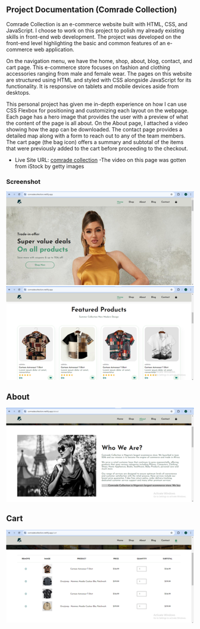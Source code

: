 ## Project Documentation (Comrade Collection)

Comrade Collection is an e-commerce website built with HTML, CSS, and JavaScript. I choose to work on this project to polish my already existing skills in front-end web development. The project was developed on the front-end level highlighting the basic and common features of an e-commerce web application. 

On the navigation menu, we have the home, shop, about, blog, contact, and cart page. This e-commerce store focuses on fashion and clothing accessories ranging from male and female wear. The pages on this website are structured using HTML and styled with CSS alongside JavaScript for its functionality. It is responsive on tablets and mobile devices aside from desktops. 

This personal project has given me in-depth experience on how I can use CSS Flexbox for positioning and customizing each layout on the webpage. Each page has a hero image that provides the user with a preview of what the content of the page is all about. On the About page, I attached a video showing how the app can be downloaded. The contact page provides a detailed map along with a form to reach out to any of the team members. The cart page (the bag icon) offers a summary and subtotal of the items that were previously added to the cart before proceeding to the checkout.  


- Live Site URL: [comrade collection](https://comradecollection.netlify.app/)
-The video on this page was gotten from iStock by getty images

### Screenshot

![Home page](./images/screenshots/home1.png)
![Comrade Collection](./images/screenshots/home2.png)

## About
![Comrade Collection](./images/screenshots/about2.png)


## Cart
![Comrade Collection](./images/screenshots/cart2.png)

